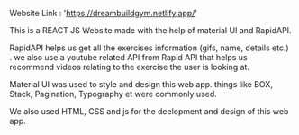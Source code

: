 Website Link : 'https://dreambuildgym.netlify.app/'


This is a REACT JS Website made with the help of material UI and RapidAPI.

RapidAPI helps us get all the exercises information (gifs, name, details etc.) . we also use a youtube related API from Rapid API that helps us recommend videos relating to the exercise the user is looking at.

Material UI was used to style and design this web app. things like BOX, Stack, Pagination, Typography et were commonly used.

We also used HTML, CSS and js for the deelopment and design of this web app.
